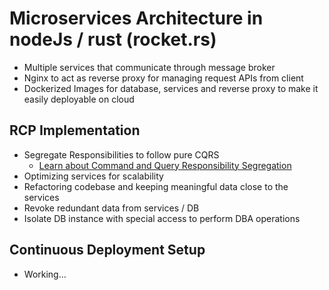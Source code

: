 # Microservices Architecture in nodeJs / rust (rocket.rs)

- Multiple services that communicate through message broker
- Nginx to act as reverse proxy for managing request APIs from client
- Dockerized Images for database, services and reverse proxy to make it easily deployable on cloud

**RCP Implementation**
-
- Segregate Responsibilities to follow pure CQRS
    - [Learn about Command and Query Responsibility Segregation](https://learn.microsoft.com/en-us/azure/architecture/patterns/cqrs)
- Optimizing services for scalability
- Refactoring codebase and keeping meaningful data close to the services
- Revoke redundant data from services / DB
- Isolate DB instance with special access to perform DBA operations


**Continuous Deployment Setup**
-
- Working...